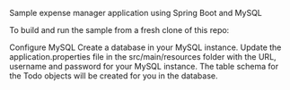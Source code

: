 Sample expense manager application using Spring Boot and MySQL

To build and run the sample from a fresh clone of this repo:

Configure MySQL
Create a database in your MySQL instance.
Update the application.properties file in the src/main/resources folder with the URL, username and password for your MySQL instance. The table schema for the Todo objects will be created for you in the database.
